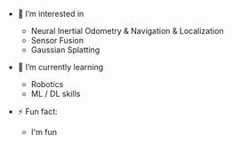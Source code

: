 - 👀 I’m interested in
    - Neural Inertial Odometry & Navigation & Localization
    - Sensor Fusion
    - Gaussian Splatting
 
- 🌱 I’m currently learning
    - Robotics
    - ML / DL skills

- ⚡ Fun fact:
    - I'm fun
